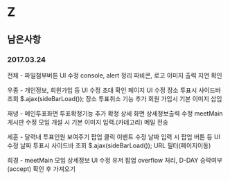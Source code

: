 # Z
## 남은사항
### 2017.03.24

전체 - 파일첨부버튼 UI 수정
       console, alert 정리
       파비콘, 로고
       이미지 출력 지연 확인

우종 - 개인정보, 회원가입 등 UI 수정
       초대 확인 페이지 UI 수정
       장소 투표시 사이드바 조회 $.ajax(sideBarLoad());
       장소 투표취소 기능 추가
       회원 가입시 기본 이미지 삽입
       
재녕 - 메인투표화면 투표확정기능 추가
       확정 상세 화면 상세정보출력 수정
       meetMain 게시판 수정
       모임 개설 시 기본 이미지 입력.(카테고리)
       메일 전송
       
세훈 - 달력내 투표인원 보여주기 팝업 클릭 이벤트 수정
       날짜 입력 시 팝업 버튼 등 UI 수정
       날짜 투표시 사이드바 조회 $.ajax(sideBarLoad());
       URL 필터(페이지이동)
       
희경 - meetMain 모임 상세정보 UI 수정
       유저 팝업 overflow 처리, D-DAY 승락여부(accept) 확인 후 가져오기

